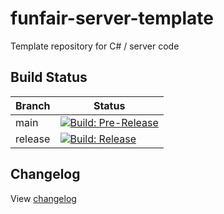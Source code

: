 # funfair-server-template
Template repository for C# / server code

## Build Status

| Branch  | Status                                                                                                                                                                                                                                                                    |
|---------|---------------------------------------------------------------------------------------------------------------------------------------------------------------------------------------------------------------------------------------------------------------------------|
| main    | [![Build: Pre-Release](https://github.com/credfeto/cs-template/actions/workflows/build-and-publish-pre-release.yml/badge.svg)](https://github.com/credfeto/cs-template/actions/workflows/build-and-publish-pre-release.yml) |
| release | [![Build: Release](https://github.com/credfeto/cs-template/actions/workflows/build-and-publish-release.yml/badge.svg)](https://github.com/credfeto/cs-template/actions/workflows/build-and-publish-release.yml)             |

## Changelog

View [changelog](CHANGELOG.md)
